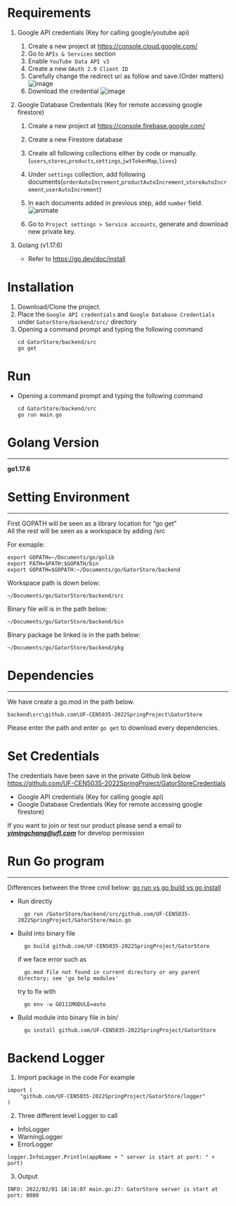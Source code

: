 # Requirements
1. Google API credentials (Key for calling google/youtube api)
   1. Create a new project at https://console.cloud.google.com/
   2. Go to `APIs & Services` section
   3. Enable `YouTube Data API v3`
   4. Create a new `OAuth 2.0 Client ID`
   5. Carefully change the redirect uri as follow and save.(Order matters)
   ![image](https://user-images.githubusercontent.com/11768359/163622161-a9771954-de17-4e68-a3c8-13b6eab26120.png)
   1. Download the credential 
   ![image](https://user-images.githubusercontent.com/11768359/163622397-8764550f-5505-4b02-8d7b-177cbd0242c2.png)

3. Google Database Credentials (Key for remote accessing google firestore)
   1. Create a new project at https://console.firebase.google.com/
   1. Create a new Firestore database
   2. Create all following collections either by code or manually. (`users`,`stores`,`products`,`settings`,`jwtTokenMap`,`lives`)
   3. Under `settings` collection, add following documents(`orderAutoIncrement`,`productAutoIncrement`,`storeAutoIncrement`,`userAutoIncrement`)
   5. In each documents added in previous step, add `number` field.
   ![animate](https://user-images.githubusercontent.com/11768359/163630924-dce04970-381c-45eb-ac20-0d05e5b57cac.gif)
   
   7. Go to `Project settings > Service accounts`, generate and download new private key.


5. Golang (v1.17.6)
   - Refer to https://go.dev/doc/install

# Installation

1. Download/Clone the project.
2. Place the `Google API credentials` and `Google Database Credentials` under `GatorStore/backend/src/` directory
3. Opening a command prompt and typing the following command
    ```
    cd GatorStore/backend/src
    go get
    ```

# Run
- Opening a command prompt and typing the following command
    ```
    cd GatorStore/backend/src
    go run main.go
    ```

# Golang Version 
---
**go1.17.6**

# Setting Environment
---
First GOPATH will be seen as a library location for “go get”  
All the rest will be seen as a workspace by adding /src  

For exmaple:
```
export GOPATH=~/Documents/go/golib
export PATH=$PATH:$GOPATH/bin
export GOPATH=$GOPATH:~/Documents/go/GatorStore/backend
```

Workspace path is down below: 
```
~/Documents/go/GatorStore/backend/src
```

Binary file will is in the path below:
```
~/Documents/go/GatorStore/backend/bin
```

Binary package be linked is in the path below:
```
~/Documents/go/GatorStore/backend/pkg
```
# Dependencies
---
We have create a go.mod in the path below.
```
backend\src\github.com\UF-CEN5035-2022SpringProject\GatorStore
```

Please enter the path and enter ```go get``` to download every dependencies.

# Set Credentials
The credentials have been save in the private Github link below  
https://github.com/UF-CEN5035-2022SpringProject/GatorStoreCredentials

- Google API credentials (Key for calling google api)
- Google Database Credentials (Key for remote accessing google firestore)

If you want to join or test our product please send a email to ***yimingchang@ufl.com*** for develop permission

# Run Go program
---
Differences between the three cmd below:
[go run vs go build vs go install](https://levelup.gitconnected.com/go-run-vs-go-build-vs-go-install-c7c0fd135cf9)

- Run directly
  ```
    go run /GatorStore/backend/src/github.com/UF-CEN5035-2022SpringProject/GatorStore/main.go
  ```

- Build into binary file
  ```
    go build github.com/UF-CEN5035-2022SpringProject/GatorStore
  ```
  
  if we face error such as
  ```
    go.mod file not found in current directory or any parent directory; see 'go help modules'
  ```

  try to fix with
  ```
    go env -w GO111MODULE=auto
  ```

- Build module into binary file in bin/
  ```
    go install github.com/UF-CEN5035-2022SpringProject/GatorStore
  ```

# Backend Logger 
1. Import package in the code
For example
```
import (
	"github.com/UF-CEN5035-2022SpringProject/GatorStore/logger"
)
```

2. Three different level Logger to call
- InfoLogger
- WarningLogger
- ErrorLogger

```
logger.InfoLogger.Println(appName + " server is start at port: " + port)
```

3. Output
```
INFO: 2022/02/01 18:16:07 main.go:27: GatorStore server is start at port: 8080
```
